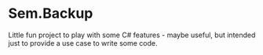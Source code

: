 # Sem.Backup
Little fun project to play with some C# features - maybe useful, but intended just to provide a use case to write some code.
